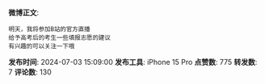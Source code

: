 **微博正文**: 
```
明天，我将参加B站的官方直播
给予高考后的考生一些填报志愿的建议
有兴趣的可以关注一下哦
```
**发布时间**: 2024-07-03 15:09:00
**发布工具**: iPhone 15 Pro
**点赞数**: 775
**转发数**: 7
**评论数**: 130
